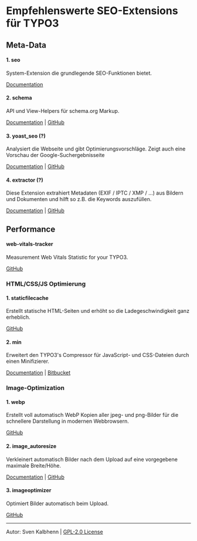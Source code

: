# Empfehlenswerte SEO-Extensions für TYPO3

## Meta-Data

#### 1. seo

System-Extension die grundlegende SEO-Funktionen bietet.

[Documentation](https://docs.typo3.org/c/typo3/cms-seo/master/en-us/)

#### 2. schema

API und View-Helpers für schema.org Markup.

[Documentation](https://docs.typo3.org/p/brotkrueml/schema/1.11/en-us/) |
[GitHub](https://github.com/brotkrueml/schema)

#### 3. yoast_seo (?)

Analysiert die Webseite und gibt Optimierungsvorschläge.
Zeigt auch eine Vorschau der Google-Suchergebnisseite

[Documentation](https://docs.typo3.org/p/yoast-seo-for-typo3/yoast_seo/7.2/en-us/) |
[GitHub](https://github.com/Yoast/Yoast-SEO-for-TYPO3)

#### 4. extractor (?)

Diese Extension extrahiert Metadaten (EXIF / IPTC / XMP / ...) aus Bildern und Dokumenten und hilft so z.B. die Keywords auszufüllen.

[Documentation](https://docs.typo3.org/p/causal/extractor/2.1/en-us/) |
[GitHub](https://github.com/xperseguers/t3ext-extractor)

## Performance

#### web-vitals-tracker

Measurement Web Vitals Statistic for your TYPO3.

[GitHub](https://github.com/Kanti/web-vitals-tracker)

### HTML/CSS/JS Optimierung

#### 1. staticfilecache

Erstellt statische HTML-Seiten und erhöht so die Ladegeschwindigkeit ganz erheblich.

[GitHub](https://github.com/lochmueller/staticfilecache#extstaticfilecache)

#### 2. min

Erweitert den TYPO3's Compressor für JavaScript- und CSS-Dateien durch einen Minifizierer.

[Documentation](https://docs.typo3.org/typo3cms/extensions/min/stable/) |
[Bitbucket](https://bitbucket.org/t--3/min/src/master/)


### Image-Optimization

#### 1. webp

Erstellt voll automatisch WebP Kopien aller jpeg- und png-Bilder für die
schnellere Darstellung in modernen Webbrowsern.

[GitHub](https://github.com/plan2net/webp)

#### 2. image_autoresize

Verkleinert automatisch Bilder nach dem Upload auf eine vorgegebene maximale Breite/Höhe.

[Documentation](https://docs.typo3.org/p/causal/image_autoresize/2.1/en-us/) |
[GitHub](https://github.com/xperseguers/t3ext-image_autoresize)

#### 3. imageoptimizer

Optimiert Bilder automatisch beim Upload.

[GitHub](https://github.com/christophlehmann/imageoptimizer)

***

Autor: Sven Kalbhenn | [GPL-2.0 License](../LICENSE)
